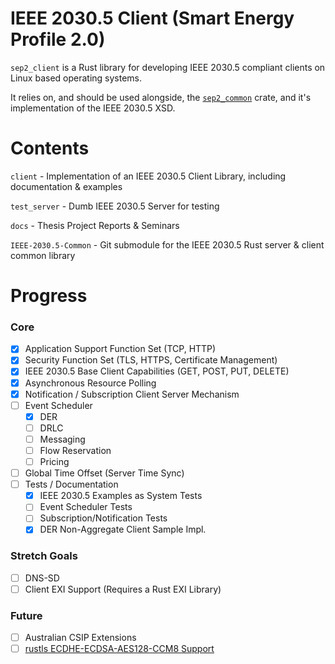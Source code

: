 # IEEE 2030.5 Client (Smart Energy Profile 2.0)

`sep2_client` is a Rust library for developing IEEE 2030.5 compliant clients on Linux based operating systems.

It relies on, and should be used alongside, the [`sep2_common`](https://github.com/ethanndickson/IEEE-2030.5-Common) crate, and it's implementation of the IEEE 2030.5 XSD.

# Contents

`client` - Implementation of an IEEE 2030.5 Client Library, including documentation & examples

`test_server` - Dumb IEEE 2030.5 Server for testing

`docs` - Thesis Project Reports & Seminars

`IEEE-2030.5-Common` - Git submodule for the IEEE 2030.5 Rust server & client common library

# Progress
### Core
- [x] Application Support Function Set (TCP, HTTP)
- [x] Security Function Set (TLS, HTTPS, Certificate Management)
- [x] IEEE 2030.5 Base Client Capabilities (GET, POST, PUT, DELETE) 
- [x] Asynchronous Resource Polling
- [x] Notification / Subscription Client Server Mechanism
- [ ] Event Scheduler
  - [x] DER
  - [ ] DRLC
  - [ ] Messaging
  - [ ] Flow Reservation
  - [ ] Pricing
- [ ] Global Time Offset (Server Time Sync)
- [ ] Tests / Documentation
  - [x] IEEE 2030.5 Examples as System Tests
  - [ ] Event Scheduler Tests
  - [ ] Subscription/Notification Tests
  - [x] DER Non-Aggregate Client Sample Impl.
### Stretch Goals
- [ ] DNS-SD
- [ ] Client EXI Support (Requires a Rust EXI Library)
### Future
- [ ] Australian CSIP Extensions
- [ ] [rustls ECDHE-ECDSA-AES128-CCM8 Support](https://github.com/rustls/rustls/issues/1034)